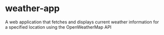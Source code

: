 # weather-app
A web application that fetches and displays current weather information for a specified location using the OpenWeatherMap API
